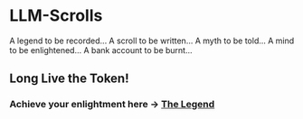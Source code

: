 # LLM-Scrolls
A legend to be recorded...
A scroll to be written...
A myth to be told...
A mind to be enlightened...
A bank account to be burnt...

## Long Live the Token!
### Achieve your enlightment here -> [The Legend](https://github.com/pandora-s-git/LLM-Scrolls/docs/TheLegend.md)